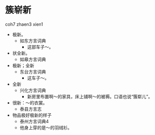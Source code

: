 # 簇崭新
coh7 zhaen3 xien1
+ 极新。
  * 如东方言词典
    - 这部车子～。
+ 状全新。
  * 如皋方言词典
+ 极新；全新
  * 东台方言词典
    - 这车子～。
+ 全新
  * 兴化方言词典
    - 新房里布置啊～的家具，床上铺啊～的被褥。口语也说“簇崭儿”。
+ 很新：～的衣裳。
  * 泰县方言志
+ 物品极好极新的样子
  * 泰州方言词典4
  - 他身上穿的是～的羽绒衫。
